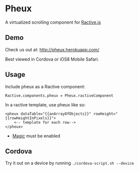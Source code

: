 Pheux
===========
A virtualized scrolling component for [Ractive.js](http://www.ractivejs.org/)

Demo
----
Check us out at: http://pheux.herokuapp.com/

Best viewed in Cordova or iOS8 Mobile Safari.

Usage
-----
Include pheux as a Ractive component:

`Ractive.components.pheux = Pheux.ractiveComponent`

In a ractive template, use pheux like so:

```
<pheux dataTable="{{anArrayOfObjects}}" rowHeight="{{rowHeightInPixels}}">
	<-- template for each row-->
</pheux>
```

* [Magic](http://docs.ractivejs.org/latest/magic-mode) must be enabled

Cordova
-------
Try it out on a device by running `./cordova-script.sh --device`


